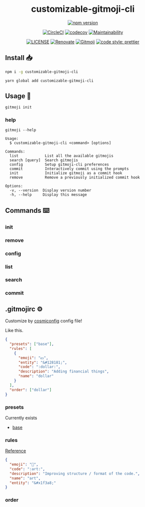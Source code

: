 <h1 align="center">customizable-gitmoji-cli</h1>

<p align="center">
<a href="https://www.npmjs.com/package/customizable-gitmoji-cli"><img src="https://img.shields.io/npm/v/customizable-gitmoji-cli?style=for-the-badge&logo=npm" alt="npm version"/></a>

<div align="center">
<p>

[![CircleCI](https://circleci.com/gh/gitmoji-org/customizable-gitmoji-cli.svg?style=svg)](https://circleci.com/gh/gitmoji-org/customizable-gitmoji-cli)
[![codecov](https://codecov.io/gh/gitmoji-org/customizable-gitmoji-cli/branch/master/graph/badge.svg)](https://codecov.io/gh/gitmoji-org/customizable-gitmoji-cli)
[![Maintainability](https://api.codeclimate.com/v1/badges/50be3bef231058c00dc7/maintainability)](https://codeclimate.com/github/gitmoji-org/customizable-gitmoji-cli/maintainability)

[![LICENSE](https://img.shields.io/github/license/conten2/eslint-config?style=flat-square)](https://www.npmjs.com/package/@conten2/eslint-config)
[![Renovate](https://img.shields.io/badge/renovate-enabled-25c4c3.svg?style=flat-square)](https://renovatebot.com/)
[![Gitmoji](https://img.shields.io/badge/gitmoji-%20😜%20😍-FFDD67.svg?style=flat-square)](https://gitmoji.carloscuesta.me)
[![code style: prettier](https://img.shields.io/badge/code_style-prettier-ff69b4.svg?style=flat-square)](https://github.com/prettier/prettier)

</p>
</div>

## Install 📥

```bash
npm i -g customizable-gitmoji-cli

yarn global add customizable-gitmoji-cli
```

## Usage 🧰

```bash
gitmoji init
```

### help

```
gitmoji --help

Usage:
  $ customizable-gitmoji-cli <command> [options]

Commands:
  list            List all the available gitmojis
  search [query]  Search gitmojis
  config          Setup gitmoji-cli preferences
  commit          Interactively commit using the prompts
  init            Initialize gitmoji as a commit hook
  remove          Remove a previously initialized commit hook

Options:
  -v, --version  Display version number
  -h, --help     Display this message
```

## Commands ⌨️

### init

### remove

### config

### list

### search

### commit

## .gitmojirc ⚙️

Customize by [cosmiconfig](https://github.com/davidtheclark/cosmiconfig) config file!

Like this.

```json
{
  "presets": ["base"],
  "rules": [
    {
      "emoji": "💵",
      "entity": "&#128181;",
      "code": ":dollar:",
      "description": "Adding financial things",
      "name": "dollar"
    }
  ],
  "order": ["dollar"]
}
```

### presets

Currently exists

- [base](https://www.npmjs.com/package/gitmoji-preset-base)

### rules

[Reference](https://github.com/carloscuesta/gitmoji/blob/master/src/data/gitmojis.json)

```json
{
  "emoji": "🎨",
  "code": ":art:",
  "description": "Improving structure / format of the code.",
  "name": "art",
  "entity": "&#x1f3a8;"
}
```

### order

